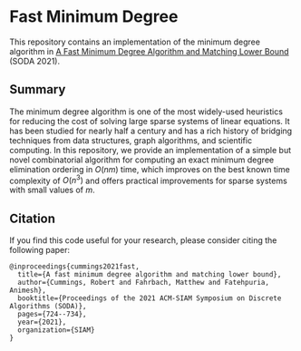 # Fast Minimum Degree

This repository contains an implementation of the minimum degree algorithm in
[A Fast Minimum Degree Algorithm and Matching Lower Bound](https://arxiv.org/abs/1907.12119) (SODA 2021).

## Summary
The minimum degree algorithm is one of the most widely-used heuristics for reducing the cost of solving large sparse systems of linear equations. It has been studied for nearly half a century and has a rich history of bridging techniques from data structures, graph algorithms, and scientific computing. In this repository, we provide an implementation of a simple but novel combinatorial algorithm for computing an exact minimum degree elimination ordering in $O(nm)$ time, which improves on the best known time complexity of $O(n^3)$ and offers practical improvements for sparse systems with small values of $m$.

## Citation

If you find this code useful for your research, please consider citing the following paper:

```
@inproceedings{cummings2021fast,
  title={A fast minimum degree algorithm and matching lower bound},
  author={Cummings, Robert and Fahrbach, Matthew and Fatehpuria, Animesh},
  booktitle={Proceedings of the 2021 ACM-SIAM Symposium on Discrete Algorithms (SODA)},
  pages={724--734},
  year={2021},
  organization={SIAM}
}
```
